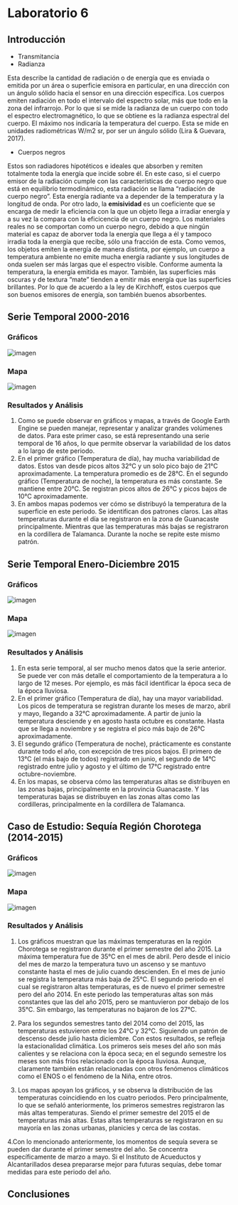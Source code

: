# Laboratorio 6

## Introducción
- Transmitancia
- Radianza

Esta describe la cantidad de radiación o de energía que es enviada o emitida por un área o superficie emisora en particular, en una dirección con un ángulo sólido hacia el sensor en una dirección específica. Los cuerpos emiten radiación en todo el intervalo del espectro solar, más que todo en la zona del infrarrojo. Por lo que si se mide la radianza de un cuerpo con todo el espectro electromagnético, lo que se obtiene es la radianza espectral del cuerpo. El máximo nos indicaría la temperatura del cuerpo. Esta se mide en unidades radiométricas W/m2 sr, por ser un ángulo sólido (Lira & Guevara, 2017).

- Cuerpos negros

Estos son radiadores hipotéticos e ideales que absorben y remiten totalmente toda la energía que incide sobre él. En este caso, si el cuerpo emisor de la radiación cumple con las características de cuerpo negro que está en equilibrio termodinámico, esta radiación se llama “radiación de cuerpo negro”. Esta energía radiante va a depender de la temperatura y la longitud de onda. Por otro lado, la **emisividad** es un coeficiente que se encarga de medir la eficiencia con la que un objeto llega a irradiar energía y a su vez la compara con la eficicencia de un cuerpo negro. Los materiales reales no se comportan como un cuerpo negro, debido a que ningún material es capaz de aborver toda la energía que llega a él y tampoco irradia toda la energía que recibe, sólo una fracción de esta. Como vemos, los objetos emiten la energía de manera distinta, por ejemplo, un cuerpo a temperatura ambiente no emite mucha energía radiante y sus longitudes de onda suelen ser más largas que el espectro visible. Conforme aumenta la temperatura, la energía emitida es mayor. También, las superficies más oscuras y de textura “mate” tienden a emitir más energía que las superficies brillantes. Por lo que de acuerdo a la ley de Kirchhoff, estos cuerpos que son buenos emisores de energía, son también buenos absorbentes. 


## Serie Temporal 2000-2016
### Gráficos
![imagen](Graficos2000.png)
### Mapa
![imagen](Mapa2000.png)
### Resultados y Análisis
1. Como se puede observar en gráficos y mapas, a través de Google Earth Engine se pueden manejar, representar y analizar grandes volúmenes de datos. Para este primer caso, se está representando una serie temporal de 16 años, lo que permite observar la variabilidad de los datos a lo largo de este periodo. 
2. En el primer gráfico (Temperatura de día), hay mucha variabilidad de datos. Estos van desde picos altos 32°C y un solo pico bajo de 21°C aproximadamente. La temperatura promedio es de 28°C. En el segundo gráfico (Temperatura de noche), la temperatura es más constante. Se mantiene entre 20°C. Se registran picos altos de 26°C y picos bajos de 10°C aproximadamente. 
2. En ambos mapas podemos ver cómo se distribuyó la temperatura de la superficie en este periodo. Se identifican dos patrones claros. Las altas temperaturas durante el día se registraron en la zona de Guanacaste principalmente. Mientras que las temperaturas más bajas se registraron en la cordillera de Talamanca. Durante la noche se repite este mismo patrón.  


## Serie Temporal Enero-Diciembre 2015
### Gráficos
![imagen](Graficos2015.png)
### Mapa
![imagen](Mapa2015.png)
### Resultados y Análisis
1. En esta serie temporal, al ser mucho menos datos que la serie anterior. Se puede ver con más detalle el comportamiento de la temperatura a lo largo de 12 meses. Por ejemplo, es más fácil identificar la época seca de la época lluviosa. 
2. En el primer gráfico (Temperatura de día), hay una mayor variabilidad. Los picos de temperatura se registran durante los meses de marzo, abril y mayo, llegando a 32°C aproximadamente. A partir de junio la temperatura desciende y en agosto hasta octubre es constante. Hasta que se llega a noviembre y se registra el pico más bajo de 26°C aproximadamente. 
3. El segundo gráfico (Temperatura de noche), prácticamente es constante durante todo el año, con excepción de tres picos bajos. El primero de 13°C (el más bajo de todos) registrado en junio, el segundo de 14°C registrado entre julio y agosto y el último de 17°C registrado entre octubre-noviembre. 
4.   En los mapas, se observa cómo las temperaturas altas se distribuyen en las zonas bajas, principalmente en la provincia Guanacaste. Y las temperaturas bajas se distribuyen en las zonas altas como las cordilleras, principalmente en la cordillera de Talamanca. 


## Caso de Estudio: Sequía Región Chorotega (2014-2015)
### Gráficos
![imagen](GraficosCaso.png)
### Mapa
![imagen](Mapa2014.png)
### Resultados y Análisis 
1. Los gráficos muestran que las máximas temperaturas en la región Chorotega se registraron durante el primer semestre del año 2015. La máxima temperatura fue de 35°C en el mes de abril. Pero desde el inicio del mes de marzo la temperatura tuvo un ascenso y se mantuvo constante hasta el mes de julio cuando descienden. En el mes de junio se registra la temperatura más baja de 25°C. El segundo periodo en el cual se registraron altas temperaturas, es de nuevo el primer semestre pero del año 2014. En este periodo las temperaturas altas son más constantes que las del año 2015, pero se mantuvieron por debajo de los 35°C. Sin embargo, las temperaturas no bajaron de los 27°C. 

2. Para los segundos semestres tanto del 2014 como del 2015, las temperaturas estuvieron entre los 24°C y 32°C. Siguiendo un patrón de descenso desde julio hasta diciembre. Con estos resultados, se refleja la estacionalidad climática. Los primeros seis meses del año son más calientes y se relaciona con la época seca; en el segundo semestre los meses son más fríos relacionado con la época lluviosa. Aunque, claramente también están relacionadas con otros fenómenos climáticos como el ENOS o el fenómeno de la Niña, entre otros. 

3. Los mapas apoyan los gráficos, y se observa la distribución de las temperaturas coincidiendo en los cuatro periodos. Pero principalmente, lo que se señaló anteriormente, los primeros semestres registraron las más altas temperaturas. Siendo el primer semestre del 2015 el de temperaturas más altas. Estas altas temperaturas se registraron en su mayoría en las zonas urbanas, planicies y cerca de las costas. 

4.Con lo mencionado anteriormente, los momentos de sequía severa se pueden dar durante el primer semestre del año. Se concentra específicamente de marzo a mayo. Si el Instituto de Acueductos y Alcantarillados desea prepararse mejor para futuras sequías, debe tomar medidas para este periodo del año. 

## Conclusiones

